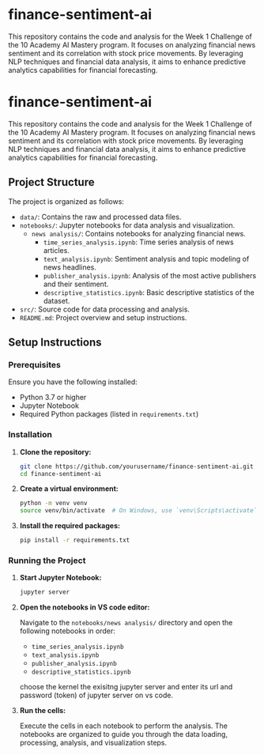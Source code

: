 # finance-sentiment-ai

This repository contains the code and analysis for the Week 1 Challenge of the 10 Academy AI Mastery program. It focuses on analyzing financial news sentiment and its correlation with stock price movements. By leveraging NLP techniques and financial data analysis, it aims to enhance predictive analytics capabilities for financial forecasting.

# finance-sentiment-ai

This repository contains the code and analysis for the Week 1 Challenge of the 10 Academy AI Mastery program. It focuses on analyzing financial news sentiment and its correlation with stock price movements. By leveraging NLP techniques and financial data analysis, it aims to enhance predictive analytics capabilities for financial forecasting.

## Project Structure

The project is organized as follows:

- `data/`: Contains the raw and processed data files.
- `notebooks/`: Jupyter notebooks for data analysis and visualization.
  - `news analysis/`: Contains notebooks for analyzing financial news.
    - `time_series_analysis.ipynb`: Time series analysis of news articles.
    - `text_analysis.ipynb`: Sentiment analysis and topic modeling of news headlines.
    - `publisher_analysis.ipynb`: Analysis of the most active publishers and their sentiment.
    - `descriptive_statistics.ipynb`: Basic descriptive statistics of the dataset.
- `src/`: Source code for data processing and analysis.
- `README.md`: Project overview and setup instructions.

## Setup Instructions

### Prerequisites

Ensure you have the following installed:

- Python 3.7 or higher
- Jupyter Notebook
- Required Python packages (listed in `requirements.txt`)

### Installation

1. **Clone the repository:**

   ```bash
   git clone https://github.com/yourusername/finance-sentiment-ai.git
   cd finance-sentiment-ai
   ```

2. **Create a virtual environment:**

   ```bash
   python -m venv venv
   source venv/bin/activate  # On Windows, use `venv\Scripts\activate`
   ```

3. **Install the required packages:**

   ```bash
   pip install -r requirements.txt
   ```

### Running the Project

1. **Start Jupyter Notebook:**

   ```bash
   jupyter server
   ```

2. **Open the notebooks in VS code editor:**

   Navigate to the `notebooks/news analysis/` directory and open the following notebooks in order:

   - `time_series_analysis.ipynb`
   - `text_analysis.ipynb`
   - `publisher_analysis.ipynb`
   - `descriptive_statistics.ipynb`

   choose the kernel the exisitng jupyter server and enter its url and password (token) of jupyter server on vs code.

3. **Run the cells:**

   Execute the cells in each notebook to perform the analysis. The notebooks are organized to guide you through the data loading, processing, analysis, and visualization steps.
